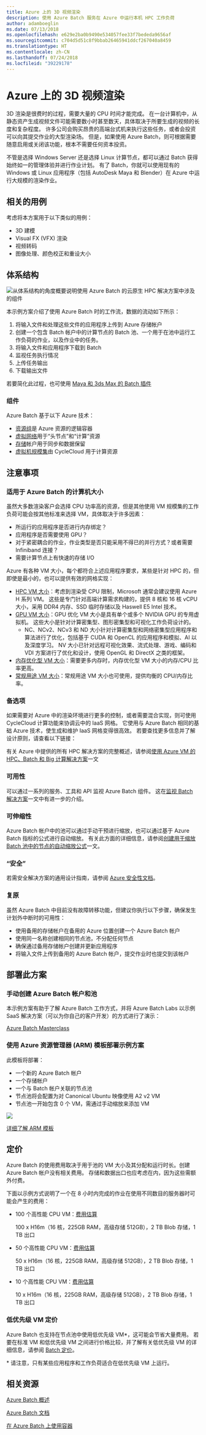 ```yaml
---
title: Azure 上的 3D 视频渲染
description: 使用 Azure Batch 服务在 Azure 中运行本机 HPC 工作负荷
author: adamboeglin
ms.date: 07/13/2018
ms.openlocfilehash: e629e2ba0b9490e534057fee33f7bededa9656af
ms.sourcegitcommit: c704d5d51c8f9bbab26465941ddcf267040a8459
ms.translationtype: HT
ms.contentlocale: zh-CN
ms.lasthandoff: 07/24/2018
ms.locfileid: "39229178"
---
```

# <a name="3d-video-rendering-on-azure"></a>Azure 上的 3D 视频渲染

3D 渲染是很费时的过程，需要大量的 CPU 时间才能完成。  在一台计算机中，从静态资产生成视频文件可能需要数小时甚至数天，具体取决于所要生成的视频的长度和复杂程度。  许多公司会购买昂贵的高端台式机来执行这些任务，或者会投资可以向其提交作业的大型渲染场。  但是，如果使用 Azure Batch，则可根据需要随意启用或关闭该功能，根本不需要任何资本投资。

不管是选择 Windows Server 还是选择 Linux 计算节点，都可以通过 Batch 获得始终如一的管理体验并进行作业计划。 有了 Batch，你就可以使用现有的 Windows 或 Linux 应用程序（包括 AutoDesk Maya 和 Blender）在 Azure 中运行大规模的渲染作业。

## <a name="related-use-cases"></a>相关的用例

考虑将本方案用于以下类似的用例：

* 3D 建模
* Visual FX (VFX) 渲染
* 视频转码
* 图像处理、颜色校正和重设大小

## <a name="architecture"></a>体系结构

![从体系结构的角度概要说明使用 Azure Batch 的云原生 HPC 解决方案中涉及的组件][architecture]

本示例方案介绍了使用 Azure Batch 时的工作流，数据的流动如下所示：

1. 将输入文件和处理这些文件的应用程序上传到 Azure 存储帐户
2. 创建一个包含 Batch 帐户中的计算节点的 Batch 池、一个用于在池中运行工作负荷的作业，以及作业中的任务。
3. 将输入文件和应用程序下载到 Batch
4. 监视任务执行情况
5. 上传任务输出
6. 下载输出文件

若要简化此过程，也可使用 [Maya 和 3ds Max 的 Batch 插件][batch-plugins]

### <a name="components"></a>组件

Azure Batch 基于以下 Azure 技术：

* [资源组][resource-groups]是 Azure 资源的逻辑容器
* [虚拟网络][vnet]用于“头节点”和“计算”资源
* [存储][storage]帐户用于同步和数据保留
* [虚拟机规模集][vmss]由 CycleCloud 用于计算资源

## <a name="considerations"></a>注意事项

### <a name="machine-sizes-available-for-azure-batch"></a>适用于 Azure Batch 的计算机大小
虽然大多数渲染客户会选择 CPU 功率高的资源，但是其他使用 VM 规模集的工作负荷可能会按其他标准来选择 VM，具体取决于许多因素：
  - 所运行的应用程序是否进行内存绑定？
  - 应用程序是否需要使用 GPU？ 
  - 对于紧密耦合的作业，作业类型是否只能采用不得已的并行方式？或者需要 Infiniband 连接？
  - 需要计算节点上有快速的存储 I/O

Azure 有各种 VM 大小，每个都符合上述应用程序要求，某些是针对 HPC 的，但即使是最小的，也可以提供有效的网格实现：

  - [HPC VM 大小][compute-hpc]：考虑到渲染受 CPU 限制，Microsoft 通常会建议使用 Azure H 系列 VM。  这些是专门针对高端计算需求构建的，提供 8 核和 16 核 vCPU 大小，采用 DDR4 内存、SSD 临时存储以及 Haswell E5 Intel 技术。
  - [GPU VM 大小][compute-gpu]：GPU 优化 VM 大小是具有单个或多个 NVIDIA GPU 的专用虚拟机。 这些大小是针对计算密集型、图形密集型和可视化工作负荷设计的。
    - NC、NCv2、NCv3 和 ND 大小针对计算密集型和网络密集型应用程序和算法进行了优化，包括基于 CUDA 和 OpenCL 的应用程序和模拟、AI 以及深度学习。 NV 大小已针对远程可视化效果、流式处理、游戏、编码和 VDI 方案进行了优化和设计，使用 OpenGL 和 DirectX 之类的框架。
  - [内存优化型 VM 大小][compute-memory]：需要更多内存时，内存优化型 VM 大小的内存/CPU 比率更高。
  - [常规用途 VM 大小][compute-general]：常规用途 VM 大小也可使用，提供均衡的 CPU/内存比率。

### <a name="alternatives"></a>备选项

如果需要对 Azure 中的渲染环境进行更多的控制，或者需要混合实现，则可使用 CycleCloud 计算功能来协调云中的 IaaS 网格。 它使用与 Azure Batch 相同的基础 Azure 技术，使生成和维护 IaaS 网格变得很高效。 若要查找更多信息并了解设计原则，请查看以下链接：

有关 Azure 中提供的所有 HPC 解决方案的完整概述，请参阅[使用 Azure VM 的 HPC、Batch 和 Big 计算解决方案][hpc-alt-solutions]一文

### <a name="availability"></a>可用性

可以通过一系列的服务、工具和 API 监视 Azure Batch 组件。 这在[监视 Batch 解决方案][batch-monitor]一文中有进一步的介绍。

### <a name="scalability"></a>可伸缩性

Azure Batch 帐户中的池可以通过手动干预进行缩放，也可以通过基于 Azure Batch 指标的公式进行自动缩放。 有关此方面的详细信息，请参阅[创建用于缩放 Batch 池中的节点的自动缩放公式][batch-scaling]一文。

### <a name="security"></a>“安全”

若需安全解决方案的通用设计指南，请参阅 [Azure 安全性文档][security]。

### <a name="resiliency"></a>复原

虽然 Azure Batch 中目前没有故障转移功能，但建议你执行以下步骤，确保发生计划外中断时的可用性：

* 使用备用的存储帐户在备用的 Azure 位置创建一个 Azure Batch 帐户
* 使用同一名称创建相同的节点池，不分配任何节点
* 确保通过备用存储帐户创建并更新应用程序
* 将输入文件上传到备用的 Azure Batch 帐户，提交作业时也提交到该帐户

## <a name="deploy-this-scenario"></a>部署此方案

### <a name="creating-an-azure-batch-account-and-pools-manually"></a>手动创建 Azure Batch 帐户和池

本示例方案有助于了解 Azure Batch 工作方式，并将 Azure Batch Labs 以示例 SaaS 解决方案（可以为你自己的客户开发）的方式进行了演示：

[Azure Batch Masterclass][batch-labs-masterclass]

### <a name="deploying-the-sample-scenario-using-an-azure-resource-manager-arm-template"></a>使用 Azure 资源管理器 (ARM) 模板部署示例方案

此模板将部署：
  - 一个新的 Azure Batch 帐户
  - 一个存储帐户
  - 一个与 Batch 帐户关联的节点池
  - 节点池将会配置为对 Canonical Ubuntu 映像使用 A2 v2 VM
  - 节点池一开始包含 0 个 VM，需通过手动缩放来添加 VM

<a href="https://portal.azure.com/#create/Microsoft.Template/uri/https%3A%2F%2Fraw.githubusercontent.com%2Fmspnp%2Fsolution-architectures%2Fmaster%2Fhpc%2Fbatchcreatewithpools.json" target="_blank">
    <img src="http://azuredeploy.net/deploybutton.png"/>
</a>

[详细了解 ARM 模板][azure-arm-templates]

## <a name="pricing"></a>定价

Azure Batch 的使用费用取决于用于池的 VM 大小及其分配和运行时长。创建 Azure Batch 帐户没有相关费用。 存储和数据出口也应考虑在内，因为这些需额外付费。

下面以示例方式说明了一个在 8 小时内完成的作业在使用不同数目的服务器时可能会产生的费用：


- 100 个高性能 CPU VM：[费用估算][hpc-est-high]

  100 x H16m（16 核，225GB RAM，高级存储 512GB），2 TB Blob 存储，1 TB 出口

- 50 个高性能 CPU VM：[费用估算][hpc-est-med]

  50 x H16m（16 核，225GB RAM，高级存储 512GB），2 TB Blob 存储，1 TB 出口

- 10 个高性能 CPU VM：[费用估算][hpc-est-low]
  
  10 x H16m（16 核，225GB RAM，高级存储 512GB），2 TB Blob 存储，1 TB 出口

### <a name="low-priority-vm-pricing"></a>低优先级 VM 定价

Azure Batch 也支持在节点池中使用低优先级 VM*，这可能会节省大量费用。 若要在标准 VM 和低优先级 VM 之间进行价格比较，并了解有关低优先级 VM 的详细信息，请参阅 [Batch 定价][batch-pricing]。

\* 请注意，只有某些应用程序和工作负荷适合在低优先级 VM 上运行。

## <a name="related-resources"></a>相关资源

[Azure Batch 概述][batch-overview]

[Azure Batch 文档][batch-doc]

[在 Azure Batch 上使用容器][batch-containers]

<!-- links -->
[architecture]: ./media/native-hpc-ref-arch.png
[resource-groups]: /azure/azure-resource-manager/resource-group-overview
[security]: /azure/security/
[resiliency]: /azure/architecture/resiliency/
[scalability]: /azure/architecture/checklist/scalability
[vmss]: /azure/virtual-machine-scale-sets/overview
[vnet]: /azure/virtual-network/virtual-networks-overview
[storage]: https://azure.microsoft.com/services/storage/
[batch]: https://azure.microsoft.com/services/batch/
[batch-arch]: https://azure.microsoft.com/solutions/architecture/big-compute-with-azure-batch/
[compute-hpc]: /azure/virtual-machines/windows/sizes-hpc
[compute-gpu]: /azure/virtual-machines/windows/sizes-gpu
[compute-compute]: /azure/virtual-machines/windows/sizes-compute
[compute-memory]: /azure/virtual-machines/windows/sizes-memory
[compute-general]: /azure/virtual-machines/windows/sizes-general
[compute-storage]: /azure/virtual-machines/windows/sizes-storage
[compute-acu]: /azure/virtual-machines/windows/acu
[compute=benchmark]: /azure/virtual-machines/windows/compute-benchmark-scores
[hpc-est-high]: https://azure.com/e/9ac25baf44ef49c3a6b156935ee9544c
[hpc-est-med]: https://azure.com/e/0286f1d6f6784310af4dcda5aec8c893
[hpc-est-low]: https://azure.com/e/e39afab4e71949f9bbabed99b428ba4a
[batch-labs-masterclass]: https://github.com/azurebigcompute/BigComputeLabs/tree/master/Azure%20Batch%20Masterclass%20Labs
[batch-scaling]: /azure/batch/batch-automatic-scaling
[hpc-alt-solutions]: /azure/virtual-machines/linux/high-performance-computing?toc=%2fazure%2fbatch%2ftoc.json
[batch-monitor]: /azure/batch/monitoring-overview
[batch-pricing]: https://azure.microsoft.com/en-gb/pricing/details/batch/
[batch-doc]: /azure/batch/
[batch-overview]: https://azure.microsoft.com/services/batch/
[batch-containers]: https://github.com/Azure/batch-shipyard
[azure-arm-templates]: /azure/azure-resource-manager/resource-group-overview#template-deployment
[batch-plugins]: /azure/batch/batch-rendering-service#options-for-submitting-a-render-job
